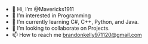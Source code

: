 - 👋 Hi, I’m @Mavericks1911
- 👀 I’m interested in Programming
- 🌱 I’m currently learning C#, C++, Python, and Java.
- 💞️ I’m looking to collaborate on Projects.
- 📫 How to reach me brandonkelly971120@gmail.com

<!---
Mavericks1911/Mavericks1911 is a ✨ special ✨ repository because its `README.md` (this file) appears on your GitHub profile.
You can click the Preview link to take a look at your changes.
--->
